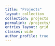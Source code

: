 ```yaml
---
title: "Projects"
layout: collection
collection: projects
permalink: /projects/
entries_layout: grid
classes: wide
author_profile: true
---
```

